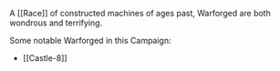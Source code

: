 A [[Race]] of constructed machines of ages past, Warforged are both wondrous and terrifying.

Some notable Warforged in this Campaign:
* [[Castle-8]]